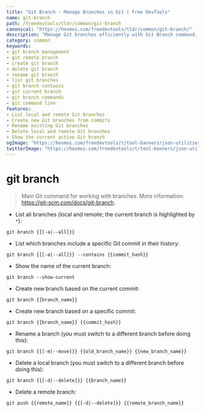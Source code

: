 ```yaml
---
title: "Git Branch - Manage Branches in Git | Free DevTools"
name: git-branch
path: /freedevtools/tldr/common/git-branch
canonical: "https://hexmos.com/freedevtools/tldr/common/git-branch/"
description: "Manage Git branches efficiently with Git Branch command. Create, rename, delete and list branches locally and remotely. Free online tool, no registration required."
category: common
keywords:
- git branch management
- git remote branch
- create git branch
- delete git branch
- rename git branch
- list git branches
- git branch contains
- git current branch
- git branch commands
- git command line
features:
- List local and remote Git branches
- Create new Git branches from commits
- Rename existing Git branches
- Delete local and remote Git branches
- Show the current active Git branch
ogImage: "https://hexmos.com/freedevtools/t/tool-banners/json-utilities-banner.png"
twitterImage: "https://hexmos.com/freedevtools/t/tool-banners/json-utilities-banner.png"
---
```


# git branch

> Main Git command for working with branches.
> More information: <https://git-scm.com/docs/git-branch>.

- List all branches (local and remote; the current branch is highlighted by `*`):

`git branch {{[-a|--all]}}`

- List which branches include a specific Git commit in their history:

`git branch {{[-a|--all]}} --contains {{commit_hash}}`

- Show the name of the current branch:

`git branch --show-current`

- Create new branch based on the current commit:

`git branch {{branch_name}}`

- Create new branch based on a specific commit:

`git branch {{branch_name}} {{commit_hash}}`

- Rename a branch (you must switch to a different branch before doing this):

`git branch {{[-m|--move]}} {{old_branch_name}} {{new_branch_name}}`

- Delete a local branch (you must switch to a different branch before doing this):

`git branch {{[-d|--delete]}} {{branch_name}}`

- Delete a remote branch:

`git push {{remote_name}} {{[-d|--delete]}} {{remote_branch_name}}`
